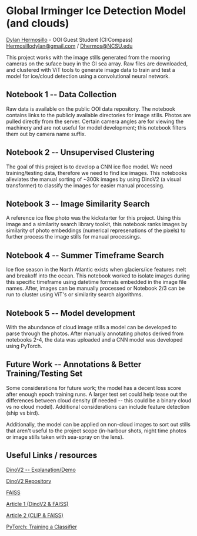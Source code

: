 # Global Irminger Ice Detection Model (and clouds)
[Dylan Hermosillo](https://github.com/Dylan-Hermosillo) - OOI Guest Student (CI:Compass)
Hermosillodylan@gmail.com / Dhermos@NCSU.edu

This project works with the image stills generated from the mooring cameras on the suface buoy in the GI sea array. Raw files are downloaded, and clustered with ViT tools to generate image data to train and test a model for ice/cloud detection using a convolutional neural network.

## Notebook 1 -- Data Collection

Raw data is available on the public OOI data repository. The notebook contains links to the publicly available directories for image stills. Photos are pulled directly from the server. Certain camera angles are for viewing the machinery and are not useful for model development; this notebook filters them out by camera name suffix.

## Notebook 2 -- Unsupervised Clustering

The goal of this project is to develop a CNN ice floe model. We need training/testing data, therefore we need to find ice images. This notebooks alleviates the manual sorting of ~300k images by using DinoV2 (a visual transformer) to classify the images for easier manual processing. 

## Notebook 3 -- Image Similarity Search

A reference ice floe photo was the kickstarter for this project. Using this image and a similarity search library toolkit, this notebook ranks images by similarity of photo embeddings (numerical represenations of the pixels) to further process the image stills for manual processings.

## Notebook 4 -- Summer Timeframe Search

Ice floe season in the North Atlantic exists when glaciers/ice features melt and breakoff into the ocean. This notebook worked to isolate images during this specific timeframe using datetime formats embedded in the image file names. After, images can be manually processed or Notebook 2/3 can be run to cluster using ViT's or similarity search algorithms.

## Notebook 5 -- Model development

With the abundance of cloud image stills a model can be developed to parse through the photos. After manually annotating photos derived from notebooks 2-4, the data was uploaded and a CNN model was developed using PyTorch.

## Future Work -- Annotations & Better Training/Testing Set

Some considerations for future work; the model has a decent loss score after enough epoch training runs. A larger test set could help tease out the differences between cloud density (if needed -- this could be a binary cloud vs no cloud model). Additional considerations can include feature detection (ship vs bird).

Additionally, the model can be applied on non-cloud images to sort out stills that aren't useful to the project scope (in-harbour shots, night time photos or image stills taken with sea-spray on the lens).

## Useful Links / resources

[DinoV2 -- Explanation/Demo](https://dinov2.metademolab.com/)

[DinoV2 Repository](https://github.com/facebookresearch/dinov2)

[FAISS](https://github.com/facebookresearch/faiss)

[Article 1 (DinoV2 & FAISS)](https://medium.com/aimonks/image-similarity-with-dinov2-and-faiss-741744bc5804)

[Article 2 (CLIP & FAISS)](https://medium.com/aimonks/image-similarity-with-dinov2-and-faiss-741744bc5804)

[PyTorch: Training a Classifier](https://docs.pytorch.org/tutorials/beginner/blitz/cifar10_tutorial.html)